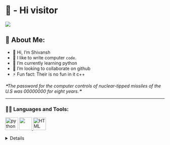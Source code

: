 <h1>👋 - Hi visitor</h1>
<img src="https://readme-typing-svg.demolab.com?font=Fira+Code&size=50&duration=1500&pause=2000&color=20F77B&width=850&height=100&lines=Hello+Shivansh+here;Everything+is+fine;Thanks+for+being+here.">

## 💫 About Me:

- 👋 Hi, I’m Shivansh <br>
- 👀  I like to write computer `code`.<br>
- 🌱 I’m currently learning python<br>
- 💞️ I’m looking to collaborate on github<br>
- ⚡ Fun fact: Their is no fun in it c++<br>


<!--STARTS_HERE_QUOTE_README-->
<i>❝The password for the computer controls of nuclear-tipped missiles of the U.S was 00000000 for eight years.❞</i>
<!--ENDS_HERE_QUOTE_README-->

***
<h3 align="left" title="...and I'm happy to see you here :)">🧑‍💻 Languages and Tools: </h3>
    <p align="left"> 
            <img src="https://cdn.jsdelivr.net/gh/offensive-vk/Icons@master/python/python-original.svg" alt="python" width="40" height="40" /> </a> 
        <a href="https://github.com/" target="_blank" rel="noreferrer">
            <img src="https://cdn.jsdelivr.net/gh/offensive-vk/Icons@master/github/github-original.svg" height="40" width="40" /> </a>
            <img src="https://upload.wikimedia.org/wikipedia/commons/thumb/6/61/HTML5_logo_and_wordmark.svg/220px-HTML5_logo_and_wordmark.svg.png" height="40" width="40" alt="HTML">
                </p>
                <details>
                <hr>
    <a href="https://github.com/hiddenuser-sk">
  <summary><h4>💻 Click here to See Cool Stuff ⬇️</h4></summary>
<h1 align="center">Work in progress</h1>
<p align="center">Other features are in progress, feel free to follow me to discover them.</p>
<p align="center">
         <summary><h4>Can you think what do i do ???</h4></summary>
        CTRL+C<br>
        CTRL+V.........
<p align="center">
  <i>&copy; <a href="https://github.com/hiddenuser-sk/">Subodh </a> 2024 - Present</i><br>
  <i>Licensed under <a href="https://mit-license.org/">MIT</a></i><br>
  <img src="https://i.ibb.co/4KtpYxb/octocat-clean-mini.png" /><br>
  <kbd>Thanks for visiting :)</kbd>
    <p align="center">
  <a href="https://github.com/hiddenuser-sk">See ya <3</a>
</p>
</p>
